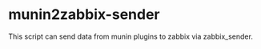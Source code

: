 munin2zabbix-sender
===================

This script can send data from munin plugins to zabbix via zabbix_sender.